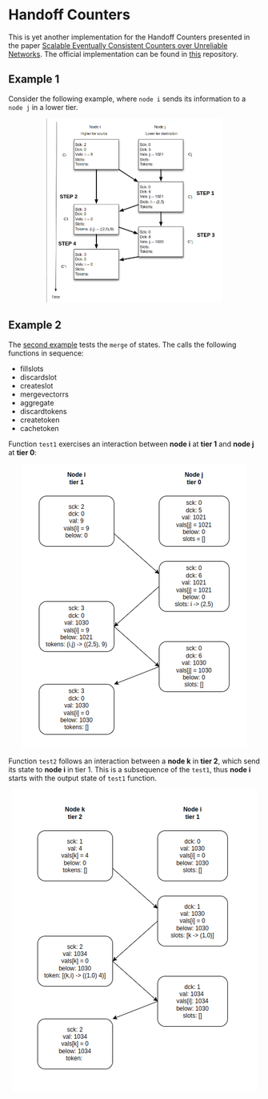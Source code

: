 # Handoff Counters


This is yet another implementation for the Handoff Counters presented in the paper [Scalable Eventually Consistent Counters over Unreliable Networks](https://arxiv.org/abs/1307.3207). 
The official implementation can be found in [this](https://github.com/pssalmeida/handoff_counter-rs) repository. 

## Example 1

Consider the following example, where `node i` sends its information to a `node j` in a lower tier. 

<div align="center">
    <img src="./figures/paper_example.png" style="max-width: 70%" >
</div>

## Example 2 
The [second example](./tests/merge.rs) tests the `merge` of states. The calls the following functions in sequence:

- fillslots
- discardslot
- createslot
- mergevectorrs
- aggregate
- discardtokens
- createtoken
- cachetoken

Function `test1` exercises an interaction between **node i** at **tier 1** and **node j** at **tier 0**: 

<div align="center">
    <img src="./figures/merge_test1.png">
</div>

Function `test2` follows an interaction between a **node k** in **tier 2**, which send its state to **node i** in tier 1. This is a subsequence of the `test1`, thus **node i** starts with the output state of `test1` function. 

<div align="center">
    <img src="./figures/merge_test2.png">
</div>